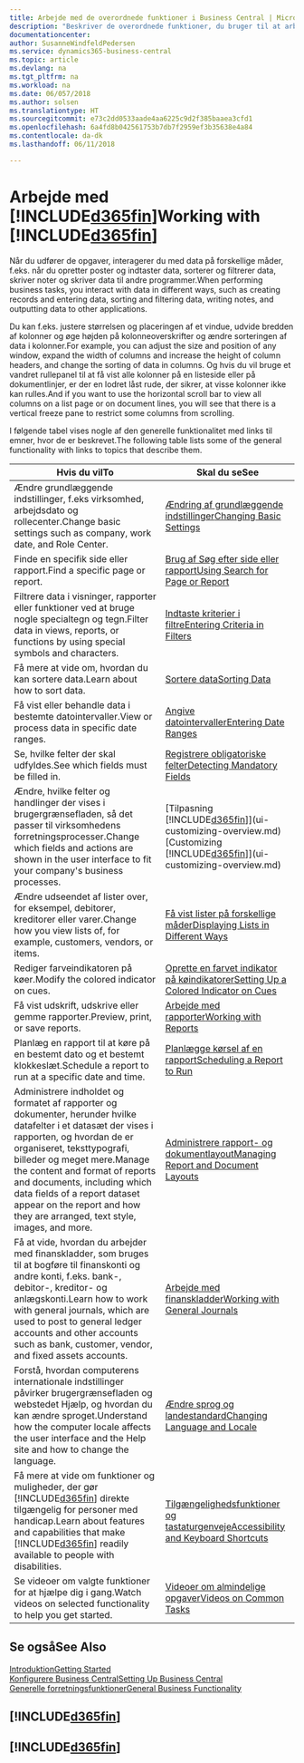 ```yaml
---
title: Arbejde med de overordnede funktioner i Business Central | Microsoft Docs
description: "Beskriver de overordnede funktioner, du bruger til at arbejde med data i Business Central, som f.eks. at angive værdier, sortere data og ændre visninger."
documentationcenter: 
author: SusanneWindfeldPedersen
ms.service: dynamics365-business-central
ms.topic: article
ms.devlang: na
ms.tgt_pltfrm: na
ms.workload: na
ms.date: 06/057/2018
ms.author: solsen
ms.translationtype: HT
ms.sourcegitcommit: e73c2dd0533aade4aa6225c9d2f385baaea3cfd1
ms.openlocfilehash: 6a4fd8b042561753b7db7f2959ef3b35638e4a84
ms.contentlocale: da-dk
ms.lasthandoff: 06/11/2018

---
```

# <a name="working-with-included365finincludesd365finmdmd"></a><span data-ttu-id="7d915-103">Arbejde med [!INCLUDE[d365fin](includes/d365fin_md.md)]</span><span class="sxs-lookup"><span data-stu-id="7d915-103">Working with [!INCLUDE[d365fin](includes/d365fin_md.md)]</span></span>
<span data-ttu-id="7d915-104">Når du udfører de opgaver, interagerer du med data på forskellige måder, f.eks. når du opretter poster og indtaster data, sorterer og filtrerer data, skriver noter og skriver data til andre programmer.</span><span class="sxs-lookup"><span data-stu-id="7d915-104">When performing business tasks, you interact with data in different ways, such as creating records and entering data, sorting and filtering data, writing notes, and outputting data to other applications.</span></span>

<span data-ttu-id="7d915-105">Du kan f.eks. justere størrelsen og placeringen af et vindue, udvide bredden af kolonner og øge højden på kolonneoverskrifter og ændre sorteringen af data i kolonner.</span><span class="sxs-lookup"><span data-stu-id="7d915-105">For example, you can adjust the size and position of any window, expand the width of columns and increase the height of column headers, and change the sorting of data in columns.</span></span> <span data-ttu-id="7d915-106">Og hvis du vil bruge et vandret rullepanel til at få vist alle kolonner på en listeside eller på dokumentlinjer, er der en lodret låst rude, der sikrer, at visse kolonner ikke kan rulles.</span><span class="sxs-lookup"><span data-stu-id="7d915-106">And if you want to use the horizontal scroll bar to view all columns on a list page or on document lines, you will see that there is a vertical freeze pane to restrict some columns from scrolling.</span></span>

<span data-ttu-id="7d915-107">I følgende tabel vises nogle af den generelle funktionalitet med links til emner, hvor de er beskrevet.</span><span class="sxs-lookup"><span data-stu-id="7d915-107">The following table lists some of the general functionality with links to topics that describe them.</span></span>

| <span data-ttu-id="7d915-108">Hvis du vil</span><span class="sxs-lookup"><span data-stu-id="7d915-108">To</span></span> | <span data-ttu-id="7d915-109">Skal du se</span><span class="sxs-lookup"><span data-stu-id="7d915-109">See</span></span> |
| --- | --- |
| <span data-ttu-id="7d915-110">Ændre grundlæggende indstillinger, f.eks virksomhed, arbejdsdato og rollecenter.</span><span class="sxs-lookup"><span data-stu-id="7d915-110">Change basic settings such as company, work date, and Role Center.</span></span> |[<span data-ttu-id="7d915-111">Ændring af grundlæggende indstillinger</span><span class="sxs-lookup"><span data-stu-id="7d915-111">Changing Basic Settings</span></span>](ui-change-basic-settings.md) |
| <span data-ttu-id="7d915-112">Finde en specifik side eller rapport.</span><span class="sxs-lookup"><span data-stu-id="7d915-112">Find a specific page or report.</span></span> |[<span data-ttu-id="7d915-113">Brug af Søg efter side eller rapport</span><span class="sxs-lookup"><span data-stu-id="7d915-113">Using Search for Page or Report</span></span>](ui-search.md) |
| <span data-ttu-id="7d915-114">Filtrere data i visninger, rapporter eller funktioner ved at bruge nogle specialtegn og tegn.</span><span class="sxs-lookup"><span data-stu-id="7d915-114">Filter data in views, reports, or functions by using special symbols and characters.</span></span> |[<span data-ttu-id="7d915-115">Indtaste kriterier i filtre</span><span class="sxs-lookup"><span data-stu-id="7d915-115">Entering Criteria in Filters</span></span>](ui-enter-criteria-filters.md) |
| <span data-ttu-id="7d915-116">Få mere at vide om, hvordan du kan sortere data.</span><span class="sxs-lookup"><span data-stu-id="7d915-116">Learn about how to sort data.</span></span> |[<span data-ttu-id="7d915-117">Sortere data</span><span class="sxs-lookup"><span data-stu-id="7d915-117">Sorting Data</span></span>](ui-sorting.md) |
| <span data-ttu-id="7d915-118">Få vist eller behandle data i bestemte datointervaller.</span><span class="sxs-lookup"><span data-stu-id="7d915-118">View or process data in specific date ranges.</span></span> |[<span data-ttu-id="7d915-119">Angive datointervaller</span><span class="sxs-lookup"><span data-stu-id="7d915-119">Entering Date Ranges</span></span>](ui-enter-date-ranges.md) |
| <span data-ttu-id="7d915-120">Se, hvilke felter der skal udfyldes.</span><span class="sxs-lookup"><span data-stu-id="7d915-120">See which fields must be filled in.</span></span> |[<span data-ttu-id="7d915-121">Registrere obligatoriske felter</span><span class="sxs-lookup"><span data-stu-id="7d915-121">Detecting Mandatory Fields</span></span>](ui-mandatory-fields.md) |
| <span data-ttu-id="7d915-122">Ændre, hvilke felter og handlinger der vises i brugergrænsefladen, så det passer til virksomhedens forretningsprocesser.</span><span class="sxs-lookup"><span data-stu-id="7d915-122">Change which fields and actions are shown in the user interface to fit your company's business processes.</span></span> |<span data-ttu-id="7d915-123">[Tilpasning [!INCLUDE[d365fin](includes/d365fin_md.md)]](ui-customizing-overview.md)</span><span class="sxs-lookup"><span data-stu-id="7d915-123">[Customizing [!INCLUDE[d365fin](includes/d365fin_md.md)]](ui-customizing-overview.md)</span></span> |
| <span data-ttu-id="7d915-124">Ændre udseendet af lister over, for eksempel, debitorer, kreditorer eller varer.</span><span class="sxs-lookup"><span data-stu-id="7d915-124">Change how you view lists of, for example, customers, vendors, or items.</span></span> |[<span data-ttu-id="7d915-125">Få vist lister på forskellige måder</span><span class="sxs-lookup"><span data-stu-id="7d915-125">Displaying Lists in Different Ways</span></span>](across-display-lists-different-views.md) |
| <span data-ttu-id="7d915-126">Rediger farveindikatoren på køer.</span><span class="sxs-lookup"><span data-stu-id="7d915-126">Modify the colored indicator on cues.</span></span> |[<span data-ttu-id="7d915-127">Oprette en farvet indikator på køindikatorer</span><span class="sxs-lookup"><span data-stu-id="7d915-127">Setting Up a Colored Indicator on Cues</span></span>](ui-how-setup-colored-indicator-cues.md) |
|<span data-ttu-id="7d915-128">Få vist udskrift, udskrive eller gemme rapporter.</span><span class="sxs-lookup"><span data-stu-id="7d915-128">Preview, print, or save reports.</span></span>|[<span data-ttu-id="7d915-129">Arbejde med rapporter</span><span class="sxs-lookup"><span data-stu-id="7d915-129">Working with Reports</span></span>](ui-work-report.md)|
| <span data-ttu-id="7d915-130">Planlæg en rapport til at køre på en bestemt dato og et bestemt klokkeslæt.</span><span class="sxs-lookup"><span data-stu-id="7d915-130">Schedule a report to run at a specific date and time.</span></span> |[<span data-ttu-id="7d915-131">Planlægge kørsel af en rapport</span><span class="sxs-lookup"><span data-stu-id="7d915-131">Scheduling a Report to Run</span></span>](ui-work-report.md#ScheduleReport) |
| <span data-ttu-id="7d915-132">Administrere indholdet og formatet af rapporter og dokumenter, herunder hvilke datafelter i et datasæt der vises i rapporten, og hvordan de er organiseret, teksttypografi, billeder og meget mere.</span><span class="sxs-lookup"><span data-stu-id="7d915-132">Manage the content and format of reports and documents, including which data fields of a report dataset appear on the report and how they are arranged, text style, images, and more.</span></span>|[<span data-ttu-id="7d915-133">Administrere rapport- og dokumentlayout</span><span class="sxs-lookup"><span data-stu-id="7d915-133">Managing Report and Document Layouts</span></span>](ui-manage-report-layouts.md) |
| <span data-ttu-id="7d915-134">Få at vide, hvordan du arbejder med finanskladder, som bruges til at bogføre til finanskonti og andre konti, f.eks. bank-, debitor-, kreditor- og anlægskonti.</span><span class="sxs-lookup"><span data-stu-id="7d915-134">Learn how to work with general journals, which are used to post to general ledger accounts and other accounts such as bank, customer, vendor, and fixed assets accounts.</span></span> |[<span data-ttu-id="7d915-135">Arbejde med finanskladder</span><span class="sxs-lookup"><span data-stu-id="7d915-135">Working with General Journals</span></span>](ui-work-general-journals.md) |
|<span data-ttu-id="7d915-136">Forstå, hvordan computerens internationale indstillinger påvirker brugergrænsefladen og webstedet Hjælp, og hvordan du kan ændre sproget.</span><span class="sxs-lookup"><span data-stu-id="7d915-136">Understand how the computer locale affects the user interface and the Help site and how to change the language.</span></span>|[<span data-ttu-id="7d915-137">Ændre sprog og landestandard</span><span class="sxs-lookup"><span data-stu-id="7d915-137">Changing Language and Locale</span></span>](about-locale-language.md)|
|<span data-ttu-id="7d915-138">Få mere at vide om funktioner og muligheder, der gør [!INCLUDE[d365fin](includes/d365fin_md.md)] direkte tilgængelig for personer med handicap.</span><span class="sxs-lookup"><span data-stu-id="7d915-138">Learn about features and capabilities that make [!INCLUDE[d365fin](includes/d365fin_md.md)] readily available to people with disabilities.</span></span>|[<span data-ttu-id="7d915-139">Tilgængelighedsfunktioner og tastaturgenveje</span><span class="sxs-lookup"><span data-stu-id="7d915-139">Accessibility and Keyboard Shortcuts</span></span>](ui-accessibility.md)|
|<span data-ttu-id="7d915-140">Se videoer om valgte funktioner for at hjælpe dig i gang.</span><span class="sxs-lookup"><span data-stu-id="7d915-140">Watch videos on selected functionality to help you get started.</span></span>|[<span data-ttu-id="7d915-141">Videoer om almindelige opgaver</span><span class="sxs-lookup"><span data-stu-id="7d915-141">Videos on Common Tasks</span></span>](across-videos.md)|  

## <a name="see-also"></a><span data-ttu-id="7d915-142">Se også</span><span class="sxs-lookup"><span data-stu-id="7d915-142">See Also</span></span>
[<span data-ttu-id="7d915-143">Introduktion</span><span class="sxs-lookup"><span data-stu-id="7d915-143">Getting Started</span></span>](product-get-started.md)  
[<span data-ttu-id="7d915-144">Konfigurere Business Central</span><span class="sxs-lookup"><span data-stu-id="7d915-144">Setting Up Business Central</span></span>](setup.md)  
[<span data-ttu-id="7d915-145">Generelle forretningsfunktioner</span><span class="sxs-lookup"><span data-stu-id="7d915-145">General Business Functionality</span></span>](ui-across-business-areas.md)  

## [!INCLUDE[d365fin](includes/free_trial_md.md)]  
## [!INCLUDE[d365fin](includes/training_link_md.md)]


